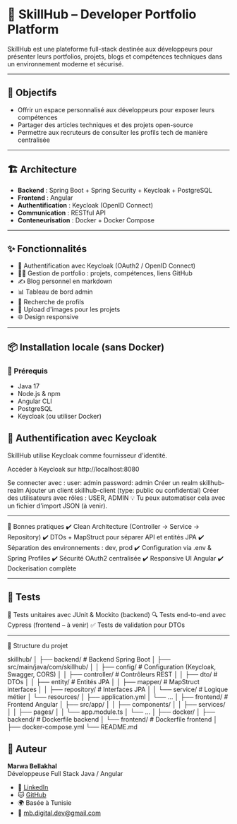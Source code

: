 # 🚀 SkillHub – Developer Portfolio Platform

SkillHub est une plateforme full-stack destinée aux développeurs pour présenter leurs portfolios, projets, blogs et compétences techniques dans un environnement moderne et sécurisé.

---

## 🧠 Objectifs

- Offrir un espace personnalisé aux développeurs pour exposer leurs compétences
- Partager des articles techniques et des projets open-source
- Permettre aux recruteurs de consulter les profils tech de manière centralisée

---

## 🏗️ Architecture

- **Backend** : Spring Boot + Spring Security + Keycloak + PostgreSQL
- **Frontend** : Angular
- **Authentification** : Keycloak (OpenID Connect)
- **Communication** : RESTful API
- **Conteneurisation** : Docker + Docker Compose

---
## ✨ Fonctionnalités

- 🔐 Authentification avec Keycloak (OAuth2 / OpenID Connect)
- 🧑‍💻 Gestion de portfolio : projets, compétences, liens GitHub
- ✍️ Blog personnel en markdown
- 📊 Tableau de bord admin
- 🔎 Recherche de profils
- 📁 Upload d'images pour les projets
- 🌐 Design responsive

---

## 📦 Installation locale (sans Docker)

### 🧩 Prérequis

- Java 17
- Node.js & npm
- Angular CLI
- PostgreSQL
- Keycloak (ou utiliser Docker)

## 🔐 Authentification avec Keycloak
SkillHub utilise Keycloak comme fournisseur d'identité.

Accéder à Keycloak sur http://localhost:8080

Se connecter avec :
user: admin
password: admin
Créer un realm skillhub-realm
Ajouter un client skillhub-client (type: public ou confidential)
Créer des utilisateurs avec rôles : USER, ADMIN
💡 Tu peux automatiser cela avec un fichier d'import JSON (à venir).

---
 📌 Bonnes pratiques
✔️ Clean Architecture (Controller → Service → Repository)
✔️ DTOs + MapStruct pour séparer API et entités JPA
✔️ Séparation des environnements : dev, prod
✔️ Configuration via .env & Spring Profiles
✔️ Sécurité OAuth2 centralisée
✔️ Responsive UI Angular
✔️ Dockerisation complète

---

## 🧪 Tests
🔬 Tests unitaires avec JUnit & Mockito (backend)
🔍 Tests end-to-end avec Cypress (frontend – à venir)
✅ Tests de validation pour DTOs

---

 📁 Structure du projet

skillhub/
│
├── backend/              # Backend Spring Boot
│   ├── src/main/java/com/skillhub/
│   │   ├── config/       # Configuration (Keycloak, Swagger, CORS)
│   │   ├── controller/   # Contrôleurs REST
│   │   ├── dto/          # DTOs
│   │   ├── entity/       # Entités JPA
│   │   ├── mapper/       # MapStruct interfaces
│   │   ├── repository/   # Interfaces JPA
│   │   └── service/      # Logique métier
│   └── resources/
│       ├── application.yml
│       └── ...
│
├── frontend/             # Frontend Angular
│   ├── src/app/
│   │   ├── components/
│   │   ├── services/
│   │   ├── pages/
│   │   └── app.module.ts
│   └── ...
│
├── docker/
│   ├── backend/          # Dockerfile backend
│   └── frontend/         # Dockerfile frontend
│
├── docker-compose.yml
└── README.md

## 📖 Auteur

**Marwa Bellakhal**  
Développeuse Full Stack Java / Angular

- 💼 [LinkedIn](https://www.linkedin.com/in/marwa-bellakhal-1b8b18105/)
- 🐱 [GitHub](https://github.com/mbcodes-hub)
- 🌍 Basée à Tunisie
- 📧 mb.digital.dev@gmail.com

